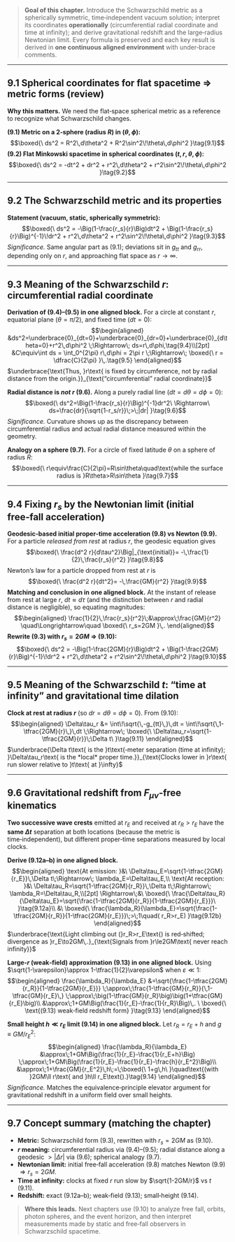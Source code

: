 
> **Goal of this chapter.** Introduce the Schwarzschild metric as a spherically symmetric, time‑independent vacuum solution; interpret its coordinates **operationally** (circumferential radial coordinate and time at infinity); and derive gravitational redshift and the large‑radius Newtonian limit. Every formula is preserved and each key result is derived in **one continuous aligned environment** with under‑brace comments.

---

## 9.1 Spherical coordinates for flat spacetime ⇒ metric forms (review)
**Why this matters.** We need the flat‑space spherical metric as a reference to recognize what Schwarzschild changes.

**(9.1) Metric on a 2‑sphere (radius $R$) in $(\theta,\phi)$:**
$$\boxed{\ ds^2 = R^2\,d\theta^2 + R^2\sin^2\!\theta\,d\phi^2 }\tag{9.1}$$
**(9.2) Flat Minkowski spacetime in spherical coordinates $(t,r,\theta,\phi)$:**
$$\boxed{\ ds^2 = -dt^2 + dr^2 + r^2\,d\theta^2 + r^2\sin^2\!\theta\,d\phi^2 }\tag{9.2}$$

---

## 9.2 The Schwarzschild metric and its properties
**Statement (vacuum, static, spherically symmetric):**
$$\boxed{\ ds^2 = -\Big(1-\frac{r_s}{r}\Big)dt^2 + \Big(1-\frac{r_s}{r}\Big)^{-1}\!dr^2 + r^2\,d\theta^2 + r^2\sin^2\!\theta\,d\phi^2 }\tag{9.3}$$
*Significance.* Same angular part as (9.1); deviations sit in $g_{tt}$ and $g_{rr}$, depending only on $r$, and approaching flat space as $r\to\infty$.

---

## 9.3 Meaning of the Schwarzschild $r$: circumferential radial coordinate
**Derivation of (9.4)–(9.5) in one aligned block.** For a circle at constant $r$, equatorial plane $(\theta=\pi/2)$, and fixed time $(dt=0)$:
$$\begin{aligned}
&ds^2=\underbrace{0}_{dt=0}+\underbrace{0}_{dr=0}+\underbrace{0}_{d\theta=0}+r^2\,d\phi^2 \;\Rightarrow\; ds=r\,d\phi,\tag{9.4}\\[2pt]
&C\equiv\int ds = \int_0^{2\pi} r\,d\phi = 2\pi r \;\Rightarrow\; \boxed{\ r = \dfrac{C}{2\pi} }\,.\tag{9.5}
\end{aligned}$$
$\underbrace{\text{Thus, }r\text{ is fixed by circumference, not by radial distance from the origin.}}_{\text{“circumferential” radial coordinate}}$

**Radial distance is *not* $r$ (9.6).** Along a purely radial line $(dt=d\theta=d\phi=0)$:
$$\boxed{\ ds^2=\Big(1-\frac{r_s}{r}\Big)^{-1}dr^2\ \Rightarrow\ ds=\frac{dr}{\sqrt{1-r_s/r}}\;>\;|dr| }\tag{9.6}$$
*Significance.* Curvature shows up as the discrepancy between circumferential radius and actual radial distance measured within the geometry.

**Analogy on a sphere (9.7).** For a circle of fixed latitude $\theta$ on a sphere of radius $R$:
$$\boxed{\ r\equiv\frac{C}{2\pi}=R\sin\theta\quad\text{while the surface radius is }R\theta>R\sin\theta }\tag{9.7}$$

---

## 9.4 Fixing $r_s$ by the Newtonian limit (initial free‑fall acceleration)
**Geodesic‑based initial proper‑time acceleration (9.8) vs Newton (9.9).** For a particle *released from rest* at radius $r$, the geodesic equation gives
$$\boxed{\ \frac{d^2 r}{d\tau^2}\Big|_{\text{initial}}= -\,\frac{1}{2}\,\frac{r_s}{r^2} }\tag{9.8}$$
Newton’s law for a particle dropped from rest at $r$ is
$$\boxed{\ \frac{d^2 r}{dt^2}= -\,\frac{GM}{r^2} }\tag{9.9}$$
**Matching and conclusion in one aligned block.** At the instant of release from rest at large $r$, $dt\approx d\tau$ (and the distinction between $r$ and radial distance is negligible), so equating magnitudes:
$$\begin{aligned}
\frac{1}{2}\,\frac{r_s}{r^2}\;&\approx\;\frac{GM}{r^2} \quad\Longrightarrow\quad \boxed{\ r_s=2GM }\,.
\end{aligned}$$
**Rewrite (9.3) with $r_s=2GM$ ⇒ (9.10):**
$$\boxed{\ ds^2 = -\Big(1-\frac{2GM}{r}\Big)dt^2 + \Big(1-\frac{2GM}{r}\Big)^{-1}\!dr^2 + r^2\,d\theta^2 + r^2\sin^2\!\theta\,d\phi^2 }\tag{9.10}$$

---

## 9.5 Meaning of the Schwarzschild $t$: “time at infinity” and gravitational time dilation
**Clock at rest at radius $r$** (so $dr=d\theta=d\phi=0$). From (9.10):
$$\begin{aligned}
\Delta\tau_r
&= \int\!\sqrt{\,-g_{tt}\,}\,dt
= \int\!\sqrt{\,1-\tfrac{2GM}{r}\,}\,dt
\;\Rightarrow\; \boxed{\ \Delta\tau_r=\sqrt{1-\tfrac{2GM}{r}}\;\Delta t\ }\tag{9.11}
\end{aligned}$$
$\underbrace{\Delta t\text{ is the }t\text{‑meter separation (time at infinity); }\Delta\tau_r\text{ is the *local* proper time.}}_{\text{Clocks lower in }r\text{ run slower relative to }t\text{ at }\infty}$

---

## 9.6 Gravitational redshift from $F_{\mu\nu}$-free kinematics
**Two successive wave crests** emitted at $r_E$ and received at $r_R>r_E$ have the **same $\Delta t$** separation at both locations (because the metric is time‑independent), but different proper‑time separations measured by local clocks.

**Derive (9.12a–b) in one aligned block.**
$$\begin{aligned}
\text{At emission: }&\ \Delta\tau_E=\sqrt{1-\tfrac{2GM}{r_E}}\,\Delta t\;\Rightarrow\; \lambda_E=\Delta\tau_E,\\
\text{At reception: }&\ \Delta\tau_R=\sqrt{1-\tfrac{2GM}{r_R}}\,\Delta t\;\Rightarrow\; \lambda_R=\Delta\tau_R,\\[2pt]
\Rightarrow\;&\ \boxed{\ \frac{\Delta\tau_R}{\Delta\tau_E}=\sqrt{\frac{1-\tfrac{2GM}{r_R}}{1-\tfrac{2GM}{r_E}}}\ }\tag{9.12a}\\
&\ \boxed{\ \frac{\lambda_R}{\lambda_E}=\sqrt{\frac{1-\tfrac{2GM}{r_R}}{1-\tfrac{2GM}{r_E}}}\;>\;1\quad( r_R>r_E) }\tag{9.12b}
\end{aligned}$$
$\underbrace{\text{Light climbing out (}r_R>r_E\text{) is red‑shifted; divergence as }r_E\to2GM\,.}_{\text{Signals from }r\le2GM\text{ never reach infinity}}$

**Large‑$r$ (weak‑field) approximation (9.13) in one aligned block.** Using $\sqrt{1-\varepsilon}\approx 1-\tfrac{1}{2}\varepsilon$ when $\varepsilon\ll1$:
$$\begin{aligned}
\frac{\lambda_R}{\lambda_E}
&=\sqrt{\frac{1-\tfrac{2GM}{r_R}}{1-\tfrac{2GM}{r_E}}}
\;\approx\;\frac{1-\tfrac{GM}{r_R}}{\,1-\tfrac{GM}{r_E}\,}
\;\approx\;\big(1-\tfrac{GM}{r_R}\big)\big(1+\tfrac{GM}{r_E}\big)\\
&\approx\;1+GM\Big(\frac{1}{r_E}-\frac{1}{r_R}\Big)\,.
\ \boxed{\ \text{(9.13) weak‑field redshift form} }\tag{9.13}
\end{aligned}$$

**Small height $h\ll r_E$ limit (9.14) in one aligned block.** Let $r_R=r_E+h$ and $g\equiv GM/r_E^2$:
$$\begin{aligned}
\frac{\lambda_R}{\lambda_E}
&\approx\;1+GM\Big(\frac{1}{r_E}-\frac{1}{r_E+h}\Big)
\;\approx\;1+GM\Big(\frac{1}{r_E}-\frac{1}{r_E}-\frac{h}{r_E^2}\Big)\\
&\approx\;1+\frac{GM}{r_E^2}\,h\;=\;\boxed{\ 1+g\,h\ }\quad\text{(with }2GM\ll r\text{ and }h\ll r_E\text{).}\tag{9.14}
\end{aligned}$$
*Significance.* Matches the equivalence‑principle elevator argument for gravitational redshift in a uniform field over small heights.

---

## 9.7 Concept summary (matching the chapter)
- **Metric:** Schwarzschild form (9.3), rewritten with $r_s=2GM$ as (9.10).
- **$r$ meaning:** circumferential radius via (9.4)–(9.5); radial distance along a geodesic $> |\Delta r|$ via (9.6); spherical analogy (9.7).
- **Newtonian limit:** initial free‑fall acceleration (9.8) matches Newton (9.9) $\Rightarrow r_s=2GM$.
- **Time at infinity:** clocks at fixed $r$ run slow by $\sqrt{1-2GM/r}$ vs $t$ (9.11).
- **Redshift:** exact (9.12a–b); weak‑field (9.13); small‑height (9.14).

> **Where this leads.** Next chapters use (9.10) to analyze free fall, orbits, photon spheres, and the event horizon, and then interpret measurements made by static and free‑fall observers in Schwarzschild spacetime.

